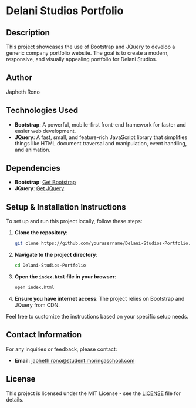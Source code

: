 # Delani Studios Portfolio

## Description

This project showcases the use of Bootstrap and JQuery to develop a generic company portfolio website. The goal is to create a modern, responsive, and visually appealing portfolio for Delani Studios.

## Author

Japheth Rono

## Technologies Used

- **Bootstrap**: A powerful, mobile-first front-end framework for faster and easier web development.
- **JQuery**: A fast, small, and feature-rich JavaScript library that simplifies things like HTML document traversal and manipulation, event handling, and animation.

## Dependencies

- **Bootstrap**: [Get Bootstrap](https://getbootstrap.com/)
- **JQuery**: [Get JQuery](https://jquery.com/)

## Setup & Installation Instructions

To set up and run this project locally, follow these steps:

1. **Clone the repository**:

   ```sh
   git clone https://github.com/yourusername/Delani-Studios-Portfolio.git
   ```

2. **Navigate to the project directory**:

   ```sh
   cd Delani-Studios-Portfolio
   ```

3. **Open the `index.html` file in your browser**:

   ```sh
   open index.html
   ```

4. **Ensure you have internet access**: The project relies on Bootstrap and JQuery from CDN.

Feel free to customize the instructions based on your specific setup needs.

## Contact Information

For any inquiries or feedback, please contact:

- **Email**: japheth.rono@student.moringaschool.com

## License

This project is licensed under the MIT License - see the [LICENSE](LICENSE) file for details.
